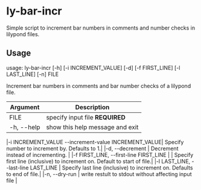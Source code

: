 # ly-bar-incr
Simple script to increment bar numbers in comments and number checks in lilypond files.

## Usage
usage: ly-bar-incr [-h] [-i INCREMENT_VALUE] [-d] [-f FIRST_LINE]
                   [-l LAST_LINE] [-n]
                   FILE

Increment bar numbers in comments and bar number checks of a lilypond file.

| Argument | Description |
|----------|-------------|
| FILE     | specify input file __REQUIRED__|
|-h, --help | show this help message and exit |

|-i INCREMENT_VALUE --increment-value INCREMENT_VALUE| Specify number to increment by. Defaults to 1.|
|-d, --decrement | Decrement instead of incrementing. |
|-f FIRST_LINE, --first-line FIRST_LINE | | Specify first line (inclusive) to increment on. Default to start of file.|
|-l LAST_LINE, --last-line LAST_LINE | Specify last line (inclusive) to increment on. Defaults to end of file.|
|-n, --dry-run | write restult to stdout without affecting input file |

